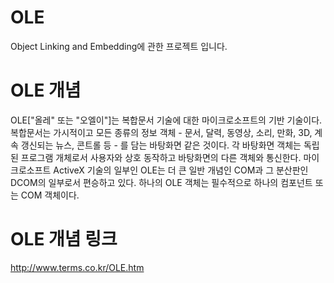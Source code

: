 # OLE
Object Linking and Embedding에 관한 프로젝트 입니다.

# OLE 개념

OLE["올레" 또는 "오엘이"]는 복합문서 기술에 대한 마이크로소프트의 기반 기술이다. 복합문서는 가시적이고 모든 종류의 정보 객체 - 문서, 달력, 동영상, 소리, 만화, 3D, 계속 갱신되는 뉴스, 콘트롤 등 - 를 담는 바탕화면 같은 것이다. 각 바탕화면 객체는 독립된 프로그램 개체로서 사용자와 상호 동작하고 바탕화면의 다른 객체와 통신한다. 마이크로소프트 ActiveX 기술의 일부인 OLE는 더 큰 일반 개념인 COM과 그 분산판인 DCOM의 일부로서 편승하고 있다. 하나의 OLE 객체는 필수적으로 하나의 컴포넌트 또는 COM 객체이다.

# OLE 개념 링크
http://www.terms.co.kr/OLE.htm
